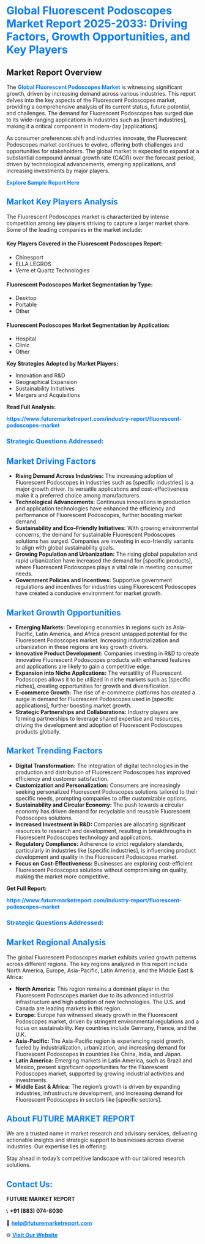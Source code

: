 <h1 style="color: #007BFF;">Global Fluorescent Podoscopes Market Report 2025-2033: Driving Factors, Growth Opportunities, and Key Players</h1>

<section id="overview">
<h2>Market Report Overview</h2>
<p>The <a href="https://www.futuremarketreport.com/industry-report/fluorescent-podoscopes-market" style="color: #007BFF; text-decoration: none;"><strong>Global Fluorescent Podoscopes Market</strong></a> is witnessing significant growth, driven by increasing demand across various industries. This report delves into the key aspects of the Fluorescent Podoscopes market, providing a comprehensive analysis of its current status, future potential, and challenges. The demand for Fluorescent Podoscopes has surged due to its wide-ranging applications in industries such as [insert industries], making it a critical component in modern-day [applications].</p>
<p>As consumer preferences shift and industries innovate, the Fluorescent Podoscopes market continues to evolve, offering both challenges and opportunities for stakeholders. The global market is expected to expand at a substantial compound annual growth rate (CAGR) over the forecast period, driven by technological advancements, emerging applications, and increasing investments by major players.</p>
</section>

<section id="overview">
<p><a href="https://www.futuremarketreport.com/request-sample/reportId=86303" style="color: #007BFF; text-decoration: none;"><strong>Explore Sample Report Here</strong></a></p>
</section>

<section id="key-players">
<h2 style="color: #007BFF;">Market Key Players Analysis</h2>
<p>The Fluorescent Podoscopes market is characterized by intense competition among key players striving to capture a larger market share. Some of the leading companies in the market include:</p>
<h4>Key Players Covered in the Fluorescent Podoscopes Report:</h4>
<ul><li>Chinesport</li><li>ELLA LEGROS</li><li>Verre et Quartz Technologies</li></ul>
<h4>Fluorescent Podoscopes Market Segmentation by Type:</h4>
<ul><li>Desktop</li><li>Portable</li><li>Other</li></ul>

<h4>Fluorescent Podoscopes Market Segmentation by Application:</h4>
<ul><li>Hospital</li><li>Clinic</li><li>Other</li></ul>
<p><strong>Key Strategies Adopted by Market Players:</strong></p>
<ul>
<li>Innovation and R&D</li>
<li>Geographical Expansion</li>
<li>Sustainability Initiatives</li>
<li>Mergers and Acquisitions</li>
</ul>
</section>

<section>
<p><strong>Read Full Analysis: </strong></p><a href="https://www.futuremarketreport.com/industry-report/fluorescent-podoscopes-market" style="color: #007BFF; text-decoration: none;"><strong>https://www.futuremarketreport.com/industry-report/fluorescent-podoscopes-market</strong></a>
<h3 style="color: #007BFF;">Strategic Questions Addressed:</h3>
</section>

<section id="driving-factors">
<h2 style="color: #007BFF;">Market Driving Factors</h2>
<ul>
<li><strong>Rising Demand Across Industries:</strong> The increasing adoption of Fluorescent Podoscopes in industries such as [specific industries] is a major growth driver. Its versatile applications and cost-effectiveness make it a preferred choice among manufacturers.</li>
<li><strong>Technological Advancements:</strong> Continuous innovations in production and application technologies have enhanced the efficiency and performance of Fluorescent Podoscopes, further boosting market demand.</li>
<li><strong>Sustainability and Eco-Friendly Initiatives:</strong> With growing environmental concerns, the demand for sustainable Fluorescent Podoscopes solutions has surged. Companies are investing in eco-friendly variants to align with global sustainability goals.</li>
<li><strong>Growing Population and Urbanization:</strong> The rising global population and rapid urbanization have increased the demand for [specific products], where Fluorescent Podoscopes plays a vital role in meeting consumer needs.</li>
<li><strong>Government Policies and Incentives:</strong> Supportive government regulations and incentives for industries using Fluorescent Podoscopes have created a conducive environment for market growth.</li>
</ul>
</section>

<section id="growth-opportunities">
<h2 style="color: #007BFF;">Market Growth Opportunities</h2>
<ul>
<li><strong>Emerging Markets:</strong> Developing economies in regions such as Asia-Pacific, Latin America, and Africa present untapped potential for the Fluorescent Podoscopes market. Increasing industrialization and urbanization in these regions are key growth drivers.</li>
<li><strong>Innovative Product Development:</strong> Companies investing in R&D to create innovative Fluorescent Podoscopes products with enhanced features and applications are likely to gain a competitive edge.</li>
<li><strong>Expansion into Niche Applications:</strong> The versatility of Fluorescent Podoscopes allows it to be utilized in niche markets such as [specific niches], creating opportunities for growth and diversification.</li>
<li><strong>E-commerce Growth:</strong> The rise of e-commerce platforms has created a surge in demand for Fluorescent Podoscopes used in [specific applications], further boosting market growth.</li>
<li><strong>Strategic Partnerships and Collaborations:</strong> Industry players are forming partnerships to leverage shared expertise and resources, driving the development and adoption of Fluorescent Podoscopes products globally.</li>
</ul>
</section>

<section id="trending-factors">
<h2 style="color: #007BFF;">Market Trending Factors</h2>
<ul>
<li><strong>Digital Transformation:</strong> The integration of digital technologies in the production and distribution of Fluorescent Podoscopes has improved efficiency and customer satisfaction.</li>
<li><strong>Customization and Personalization:</strong> Consumers are increasingly seeking personalized Fluorescent Podoscopes solutions tailored to their specific needs, prompting companies to offer customizable options.</li>
<li><strong>Sustainability and Circular Economy:</strong> The push towards a circular economy has driven demand for recyclable and reusable Fluorescent Podoscopes solutions.</li>
<li><strong>Increased Investment in R&D:</strong> Companies are allocating significant resources to research and development, resulting in breakthroughs in Fluorescent Podoscopes technology and applications.</li>
<li><strong>Regulatory Compliance:</strong> Adherence to strict regulatory standards, particularly in industries like [specific industries], is influencing product development and quality in the Fluorescent Podoscopes market.</li>
<li><strong>Focus on Cost-Effectiveness:</strong> Businesses are exploring cost-efficient Fluorescent Podoscopes solutions without compromising on quality, making the market more competitive.</li>
</ul>
</section>

<section>
<p><strong>Get Full Report: </strong></p><a href="https://www.futuremarketreport.com/industry-report/fluorescent-podoscopes-market" style="color: #007BFF; text-decoration: none;"><strong>https://www.futuremarketreport.com/industry-report/fluorescent-podoscopes-market</strong></a>
<h3 style="color: #007BFF;">Strategic Questions Addressed:</h3>
</section>


<section id="regional-analysis">
<h2 style="color: #007BFF;">Market Regional Analysis</h2>
<p>The global Fluorescent Podoscopes market exhibits varied growth patterns across different regions. The key regions analyzed in this report include North America, Europe, Asia-Pacific, Latin America, and the Middle East & Africa:</p>
<ul>
<li><strong>North America:</strong> This region remains a dominant player in the Fluorescent Podoscopes market due to its advanced industrial infrastructure and high adoption of new technologies. The U.S. and Canada are leading markets in this region.</li>
<li><strong>Europe:</strong> Europe has witnessed steady growth in the Fluorescent Podoscopes market, driven by stringent environmental regulations and a focus on sustainability. Key countries include Germany, France, and the U.K.</li>
<li><strong>Asia-Pacific:</strong> The Asia-Pacific region is experiencing rapid growth, fueled by industrialization, urbanization, and increasing demand for Fluorescent Podoscopes in countries like China, India, and Japan.</li>
<li><strong>Latin America:</strong> Emerging markets in Latin America, such as Brazil and Mexico, present significant opportunities for the Fluorescent Podoscopes market, supported by growing industrial activities and investments.</li>
<li><strong>Middle East & Africa:</strong> The region’s growth is driven by expanding industries, infrastructure development, and increasing demand for Fluorescent Podoscopes in sectors like [specific sectors].</li>
</ul>
</section>

<footer>
<h2 style="color: #007BFF;">About FUTURE MARKET REPORT</h2>
<p>We are a trusted name in market research and advisory services, delivering actionable insights and strategic support to businesses across diverse industries. Our expertise lies in offering:</p>

<p>Stay ahead in today’s competitive landscape with our tailored research solutions.</p>

<h2 style="color: #007BFF;">Contact Us:</h2>
<p><strong>FUTURE MARKET REPORT</strong></p>
<p>📞 <strong>+91 (883) 074-8030</strong></p>
<p>📧 <strong><a href="mailto:help@futuremarketreport.com" style="color: #007BFF;">help@futuremarketreport.com</a></strong></p>
<p>🌐 <strong><a href="https://www.futuremarketreport.com/" style="color: #007BFF;">Visit Our Website</a></strong></p>
</footer>